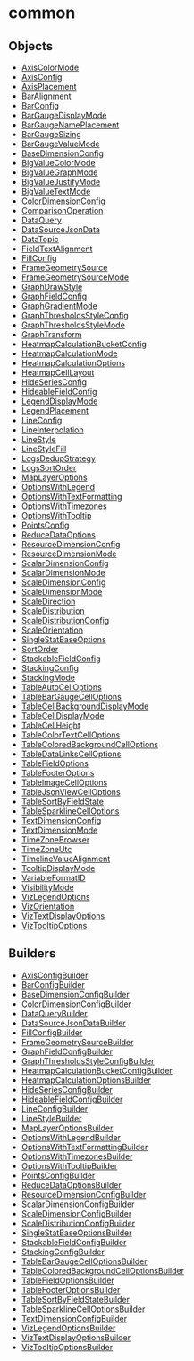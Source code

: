 # common

## Objects

 * <span class="badge object-type-enum"></span> [AxisColorMode](./object-AxisColorMode.md)
 * <span class="badge object-type-class"></span> [AxisConfig](./object-AxisConfig.md)
 * <span class="badge object-type-enum"></span> [AxisPlacement](./object-AxisPlacement.md)
 * <span class="badge object-type-enum"></span> [BarAlignment](./object-BarAlignment.md)
 * <span class="badge object-type-class"></span> [BarConfig](./object-BarConfig.md)
 * <span class="badge object-type-enum"></span> [BarGaugeDisplayMode](./object-BarGaugeDisplayMode.md)
 * <span class="badge object-type-enum"></span> [BarGaugeNamePlacement](./object-BarGaugeNamePlacement.md)
 * <span class="badge object-type-enum"></span> [BarGaugeSizing](./object-BarGaugeSizing.md)
 * <span class="badge object-type-enum"></span> [BarGaugeValueMode](./object-BarGaugeValueMode.md)
 * <span class="badge object-type-class"></span> [BaseDimensionConfig](./object-BaseDimensionConfig.md)
 * <span class="badge object-type-enum"></span> [BigValueColorMode](./object-BigValueColorMode.md)
 * <span class="badge object-type-enum"></span> [BigValueGraphMode](./object-BigValueGraphMode.md)
 * <span class="badge object-type-enum"></span> [BigValueJustifyMode](./object-BigValueJustifyMode.md)
 * <span class="badge object-type-enum"></span> [BigValueTextMode](./object-BigValueTextMode.md)
 * <span class="badge object-type-class"></span> [ColorDimensionConfig](./object-ColorDimensionConfig.md)
 * <span class="badge object-type-enum"></span> [ComparisonOperation](./object-ComparisonOperation.md)
 * <span class="badge object-type-class"></span> [DataQuery](./object-DataQuery.md)
 * <span class="badge object-type-class"></span> [DataSourceJsonData](./object-DataSourceJsonData.md)
 * <span class="badge object-type-enum"></span> [DataTopic](./object-DataTopic.md)
 * <span class="badge object-type-enum"></span> [FieldTextAlignment](./object-FieldTextAlignment.md)
 * <span class="badge object-type-class"></span> [FillConfig](./object-FillConfig.md)
 * <span class="badge object-type-class"></span> [FrameGeometrySource](./object-FrameGeometrySource.md)
 * <span class="badge object-type-enum"></span> [FrameGeometrySourceMode](./object-FrameGeometrySourceMode.md)
 * <span class="badge object-type-enum"></span> [GraphDrawStyle](./object-GraphDrawStyle.md)
 * <span class="badge object-type-class"></span> [GraphFieldConfig](./object-GraphFieldConfig.md)
 * <span class="badge object-type-enum"></span> [GraphGradientMode](./object-GraphGradientMode.md)
 * <span class="badge object-type-class"></span> [GraphThresholdsStyleConfig](./object-GraphThresholdsStyleConfig.md)
 * <span class="badge object-type-enum"></span> [GraphThresholdsStyleMode](./object-GraphThresholdsStyleMode.md)
 * <span class="badge object-type-enum"></span> [GraphTransform](./object-GraphTransform.md)
 * <span class="badge object-type-class"></span> [HeatmapCalculationBucketConfig](./object-HeatmapCalculationBucketConfig.md)
 * <span class="badge object-type-enum"></span> [HeatmapCalculationMode](./object-HeatmapCalculationMode.md)
 * <span class="badge object-type-class"></span> [HeatmapCalculationOptions](./object-HeatmapCalculationOptions.md)
 * <span class="badge object-type-enum"></span> [HeatmapCellLayout](./object-HeatmapCellLayout.md)
 * <span class="badge object-type-class"></span> [HideSeriesConfig](./object-HideSeriesConfig.md)
 * <span class="badge object-type-class"></span> [HideableFieldConfig](./object-HideableFieldConfig.md)
 * <span class="badge object-type-enum"></span> [LegendDisplayMode](./object-LegendDisplayMode.md)
 * <span class="badge object-type-enum"></span> [LegendPlacement](./object-LegendPlacement.md)
 * <span class="badge object-type-class"></span> [LineConfig](./object-LineConfig.md)
 * <span class="badge object-type-enum"></span> [LineInterpolation](./object-LineInterpolation.md)
 * <span class="badge object-type-class"></span> [LineStyle](./object-LineStyle.md)
 * <span class="badge object-type-enum"></span> [LineStyleFill](./object-LineStyleFill.md)
 * <span class="badge object-type-enum"></span> [LogsDedupStrategy](./object-LogsDedupStrategy.md)
 * <span class="badge object-type-enum"></span> [LogsSortOrder](./object-LogsSortOrder.md)
 * <span class="badge object-type-class"></span> [MapLayerOptions](./object-MapLayerOptions.md)
 * <span class="badge object-type-class"></span> [OptionsWithLegend](./object-OptionsWithLegend.md)
 * <span class="badge object-type-class"></span> [OptionsWithTextFormatting](./object-OptionsWithTextFormatting.md)
 * <span class="badge object-type-class"></span> [OptionsWithTimezones](./object-OptionsWithTimezones.md)
 * <span class="badge object-type-class"></span> [OptionsWithTooltip](./object-OptionsWithTooltip.md)
 * <span class="badge object-type-class"></span> [PointsConfig](./object-PointsConfig.md)
 * <span class="badge object-type-class"></span> [ReduceDataOptions](./object-ReduceDataOptions.md)
 * <span class="badge object-type-class"></span> [ResourceDimensionConfig](./object-ResourceDimensionConfig.md)
 * <span class="badge object-type-enum"></span> [ResourceDimensionMode](./object-ResourceDimensionMode.md)
 * <span class="badge object-type-class"></span> [ScalarDimensionConfig](./object-ScalarDimensionConfig.md)
 * <span class="badge object-type-enum"></span> [ScalarDimensionMode](./object-ScalarDimensionMode.md)
 * <span class="badge object-type-class"></span> [ScaleDimensionConfig](./object-ScaleDimensionConfig.md)
 * <span class="badge object-type-enum"></span> [ScaleDimensionMode](./object-ScaleDimensionMode.md)
 * <span class="badge object-type-enum"></span> [ScaleDirection](./object-ScaleDirection.md)
 * <span class="badge object-type-enum"></span> [ScaleDistribution](./object-ScaleDistribution.md)
 * <span class="badge object-type-class"></span> [ScaleDistributionConfig](./object-ScaleDistributionConfig.md)
 * <span class="badge object-type-enum"></span> [ScaleOrientation](./object-ScaleOrientation.md)
 * <span class="badge object-type-class"></span> [SingleStatBaseOptions](./object-SingleStatBaseOptions.md)
 * <span class="badge object-type-enum"></span> [SortOrder](./object-SortOrder.md)
 * <span class="badge object-type-class"></span> [StackableFieldConfig](./object-StackableFieldConfig.md)
 * <span class="badge object-type-class"></span> [StackingConfig](./object-StackingConfig.md)
 * <span class="badge object-type-enum"></span> [StackingMode](./object-StackingMode.md)
 * <span class="badge object-type-class"></span> [TableAutoCellOptions](./object-TableAutoCellOptions.md)
 * <span class="badge object-type-class"></span> [TableBarGaugeCellOptions](./object-TableBarGaugeCellOptions.md)
 * <span class="badge object-type-enum"></span> [TableCellBackgroundDisplayMode](./object-TableCellBackgroundDisplayMode.md)
 * <span class="badge object-type-enum"></span> [TableCellDisplayMode](./object-TableCellDisplayMode.md)
 * <span class="badge object-type-enum"></span> [TableCellHeight](./object-TableCellHeight.md)
 * <span class="badge object-type-class"></span> [TableColorTextCellOptions](./object-TableColorTextCellOptions.md)
 * <span class="badge object-type-class"></span> [TableColoredBackgroundCellOptions](./object-TableColoredBackgroundCellOptions.md)
 * <span class="badge object-type-class"></span> [TableDataLinksCellOptions](./object-TableDataLinksCellOptions.md)
 * <span class="badge object-type-class"></span> [TableFieldOptions](./object-TableFieldOptions.md)
 * <span class="badge object-type-class"></span> [TableFooterOptions](./object-TableFooterOptions.md)
 * <span class="badge object-type-class"></span> [TableImageCellOptions](./object-TableImageCellOptions.md)
 * <span class="badge object-type-class"></span> [TableJsonViewCellOptions](./object-TableJsonViewCellOptions.md)
 * <span class="badge object-type-class"></span> [TableSortByFieldState](./object-TableSortByFieldState.md)
 * <span class="badge object-type-class"></span> [TableSparklineCellOptions](./object-TableSparklineCellOptions.md)
 * <span class="badge object-type-class"></span> [TextDimensionConfig](./object-TextDimensionConfig.md)
 * <span class="badge object-type-enum"></span> [TextDimensionMode](./object-TextDimensionMode.md)
 * <span class="badge object-type-scalar"></span> [TimeZoneBrowser](./object-TimeZoneBrowser.md)
 * <span class="badge object-type-scalar"></span> [TimeZoneUtc](./object-TimeZoneUtc.md)
 * <span class="badge object-type-enum"></span> [TimelineValueAlignment](./object-TimelineValueAlignment.md)
 * <span class="badge object-type-enum"></span> [TooltipDisplayMode](./object-TooltipDisplayMode.md)
 * <span class="badge object-type-enum"></span> [VariableFormatID](./object-VariableFormatID.md)
 * <span class="badge object-type-enum"></span> [VisibilityMode](./object-VisibilityMode.md)
 * <span class="badge object-type-class"></span> [VizLegendOptions](./object-VizLegendOptions.md)
 * <span class="badge object-type-enum"></span> [VizOrientation](./object-VizOrientation.md)
 * <span class="badge object-type-class"></span> [VizTextDisplayOptions](./object-VizTextDisplayOptions.md)
 * <span class="badge object-type-class"></span> [VizTooltipOptions](./object-VizTooltipOptions.md)
## Builders

 * <span class="badge builder"></span> [AxisConfigBuilder](./builder-AxisConfigBuilder.md)
 * <span class="badge builder"></span> [BarConfigBuilder](./builder-BarConfigBuilder.md)
 * <span class="badge builder"></span> [BaseDimensionConfigBuilder](./builder-BaseDimensionConfigBuilder.md)
 * <span class="badge builder"></span> [ColorDimensionConfigBuilder](./builder-ColorDimensionConfigBuilder.md)
 * <span class="badge builder"></span> [DataQueryBuilder](./builder-DataQueryBuilder.md)
 * <span class="badge builder"></span> [DataSourceJsonDataBuilder](./builder-DataSourceJsonDataBuilder.md)
 * <span class="badge builder"></span> [FillConfigBuilder](./builder-FillConfigBuilder.md)
 * <span class="badge builder"></span> [FrameGeometrySourceBuilder](./builder-FrameGeometrySourceBuilder.md)
 * <span class="badge builder"></span> [GraphFieldConfigBuilder](./builder-GraphFieldConfigBuilder.md)
 * <span class="badge builder"></span> [GraphThresholdsStyleConfigBuilder](./builder-GraphThresholdsStyleConfigBuilder.md)
 * <span class="badge builder"></span> [HeatmapCalculationBucketConfigBuilder](./builder-HeatmapCalculationBucketConfigBuilder.md)
 * <span class="badge builder"></span> [HeatmapCalculationOptionsBuilder](./builder-HeatmapCalculationOptionsBuilder.md)
 * <span class="badge builder"></span> [HideSeriesConfigBuilder](./builder-HideSeriesConfigBuilder.md)
 * <span class="badge builder"></span> [HideableFieldConfigBuilder](./builder-HideableFieldConfigBuilder.md)
 * <span class="badge builder"></span> [LineConfigBuilder](./builder-LineConfigBuilder.md)
 * <span class="badge builder"></span> [LineStyleBuilder](./builder-LineStyleBuilder.md)
 * <span class="badge builder"></span> [MapLayerOptionsBuilder](./builder-MapLayerOptionsBuilder.md)
 * <span class="badge builder"></span> [OptionsWithLegendBuilder](./builder-OptionsWithLegendBuilder.md)
 * <span class="badge builder"></span> [OptionsWithTextFormattingBuilder](./builder-OptionsWithTextFormattingBuilder.md)
 * <span class="badge builder"></span> [OptionsWithTimezonesBuilder](./builder-OptionsWithTimezonesBuilder.md)
 * <span class="badge builder"></span> [OptionsWithTooltipBuilder](./builder-OptionsWithTooltipBuilder.md)
 * <span class="badge builder"></span> [PointsConfigBuilder](./builder-PointsConfigBuilder.md)
 * <span class="badge builder"></span> [ReduceDataOptionsBuilder](./builder-ReduceDataOptionsBuilder.md)
 * <span class="badge builder"></span> [ResourceDimensionConfigBuilder](./builder-ResourceDimensionConfigBuilder.md)
 * <span class="badge builder"></span> [ScalarDimensionConfigBuilder](./builder-ScalarDimensionConfigBuilder.md)
 * <span class="badge builder"></span> [ScaleDimensionConfigBuilder](./builder-ScaleDimensionConfigBuilder.md)
 * <span class="badge builder"></span> [ScaleDistributionConfigBuilder](./builder-ScaleDistributionConfigBuilder.md)
 * <span class="badge builder"></span> [SingleStatBaseOptionsBuilder](./builder-SingleStatBaseOptionsBuilder.md)
 * <span class="badge builder"></span> [StackableFieldConfigBuilder](./builder-StackableFieldConfigBuilder.md)
 * <span class="badge builder"></span> [StackingConfigBuilder](./builder-StackingConfigBuilder.md)
 * <span class="badge builder"></span> [TableBarGaugeCellOptionsBuilder](./builder-TableBarGaugeCellOptionsBuilder.md)
 * <span class="badge builder"></span> [TableColoredBackgroundCellOptionsBuilder](./builder-TableColoredBackgroundCellOptionsBuilder.md)
 * <span class="badge builder"></span> [TableFieldOptionsBuilder](./builder-TableFieldOptionsBuilder.md)
 * <span class="badge builder"></span> [TableFooterOptionsBuilder](./builder-TableFooterOptionsBuilder.md)
 * <span class="badge builder"></span> [TableSortByFieldStateBuilder](./builder-TableSortByFieldStateBuilder.md)
 * <span class="badge builder"></span> [TableSparklineCellOptionsBuilder](./builder-TableSparklineCellOptionsBuilder.md)
 * <span class="badge builder"></span> [TextDimensionConfigBuilder](./builder-TextDimensionConfigBuilder.md)
 * <span class="badge builder"></span> [VizLegendOptionsBuilder](./builder-VizLegendOptionsBuilder.md)
 * <span class="badge builder"></span> [VizTextDisplayOptionsBuilder](./builder-VizTextDisplayOptionsBuilder.md)
 * <span class="badge builder"></span> [VizTooltipOptionsBuilder](./builder-VizTooltipOptionsBuilder.md)
